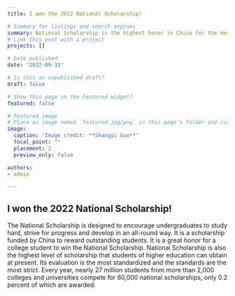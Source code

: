```yaml
---
title: I won the 2022 National Scholarship!

# Summary for listings and search engines
summary: National Scholarship is the highest honor in China for the most excellent undergraduate!
# Link this post with a project
projects: []

# Date published
date: "2022-09-31"

# Is this an unpublished draft?
draft: false

# Show this page in the Featured widget?
featured: false

# Featured image
# Place an image named `featured.jpg/png` in this page's folder and customize its options here.
image:
  caption: 'Image credit: **Shangyi Guo**'
  focal_point: ""
  placement: 2
  preview_only: false

authors:
- admin

---
```


## I won the 2022 National Scholarship!

The National Scholarship is designed to encourage undergraduates to study hard, strive for progress and develop in an all-round way. It is a scholarship funded by China to reward outstanding students. It is a great honor for a college student to win the National Scholarship. National Scholarship is also the highest level of scholarship that students of higher education can obtain at present. Its evaluation is the most standardized and the standards are the most strict. Every year, nearly 27 million students from more than 2,000 colleges and universities compete for 60,000 national scholarships, only 0.2 percent of which are awarded.
